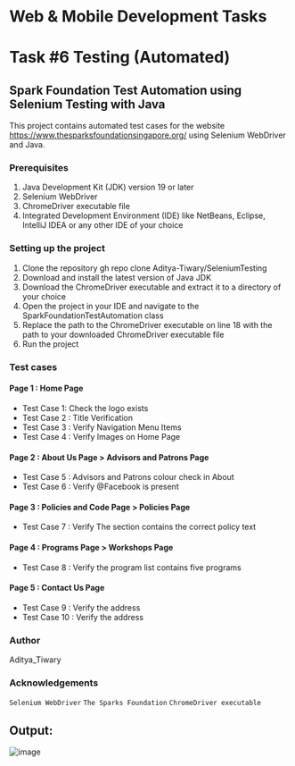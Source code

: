 # Web & Mobile Development Tasks
# Task #6 Testing (Automated)
## Spark Foundation Test Automation using Selenium Testing with Java

This project contains automated test cases for the website https://www.thesparksfoundationsingapore.org/ using Selenium WebDriver and Java.

### Prerequisites

1. Java Development Kit (JDK) version 19 or later
2. Selenium WebDriver
3. ChromeDriver executable file
4. Integrated Development Environment (IDE) like NetBeans, Eclipse, IntelliJ IDEA or any other IDE of your choice

### Setting up the project

1. Clone the repository
gh repo clone Aditya-Tiwary/SeleniumTesting
2. Download and install the latest version of Java JDK
3. Download the ChromeDriver executable and extract it to a directory of your choice
4. Open the project in your IDE and navigate to the SparkFoundationTestAutomation class
5. Replace the path to the ChromeDriver executable on line 18 with the path to your downloaded ChromeDriver executable file
6. Run the project

### Test cases

#### Page 1 : Home Page
- Test Case 1: Check the logo exists
- Test Case 2 : Title Verification
- Test Case 3 : Verify Navigation Menu Items
- Test Case 4 : Verify Images on Home Page

#### Page 2 : About Us Page > Advisors and Patrons Page
- Test Case 5 : Advisors and Patrons colour check in About
- Test Case 6 : Verify @Facebook is present

####  Page 3 : Policies and Code Page > Policies Page
- Test Case 7 : Verify The section contains the correct policy text

####  Page 4 : Programs Page > Workshops Page
- Test Case 8 : Verify the program list contains five programs 

####  Page 5 : Contact Us Page
- Test Case 9 : Verify the address 
- Test Case 10 : Verify the address 

### Author

Aditya_Tiwary

### Acknowledgements

`Selenium WebDriver`
`The Sparks Foundation`
`ChromeDriver executable`

## Output:
![image](https://user-images.githubusercontent.com/83766476/232244073-b5f657ed-9b32-4c9a-a183-44e913ec0314.png)



